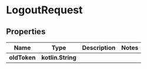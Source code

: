 
# LogoutRequest

## Properties
| Name | Type | Description | Notes |
| ------------ | ------------- | ------------- | ------------- |
| **oldToken** | **kotlin.String** |  |  |



